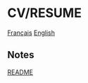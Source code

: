 # CV/RESUME

[Français](/cv-resume/cv_slamontagne_fr.html)
[English](/cv-resume/cv_slamontagne_en.html)


## Notes

[README](/cv-resume/README.html)
